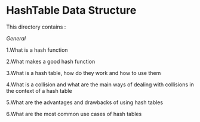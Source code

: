 # HashTable Data Structure

This directory contains :

*General*

1.What is a hash function

2.What makes a good hash function

3.What is a hash table, how do they work and how to use them

4.What is a collision and what are the main ways of dealing with collisions in the context of a hash table


5.What are the advantages and drawbacks of using hash tables


6.What are the most common use cases of hash tables